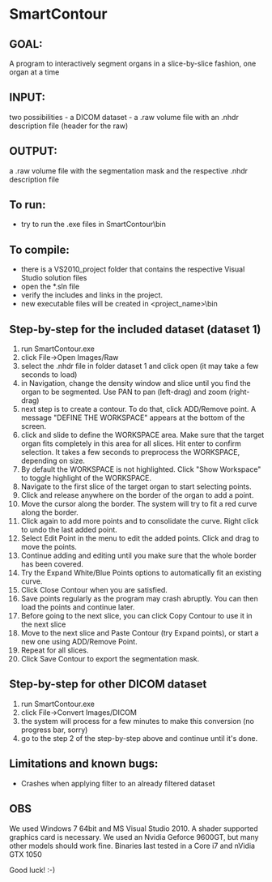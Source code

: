 # SmartContour

## GOAL: 
A program to interactively segment organs in a slice-by-slice fashion, one organ at a time

## INPUT: 
two possibilities
       - a DICOM dataset
       - a .raw volume file with an .nhdr description file (header for the raw)

## OUTPUT: 
a .raw volume file with the segmentation mask and the respective .nhdr description file

## To run:
- try to run the .exe files in SmartContour\bin

## To compile:
- there is a VS2010_project folder that contains the respective Visual Studio solution files
- open the *.sln file
- verify the includes and links in the project.
- new executable files will be created in <project_name>\bin


## Step-by-step for the included dataset (dataset 1)
1. run SmartContour.exe
2. click File->Open Images/Raw
3. select the .nhdr file in folder dataset 1 and click open (it may take a few seconds to load)
4. in Navigation, change the density window and slice until you find the organ to be segmented. Use PAN to pan (left-drag) and zoom (right-drag)
5. next step is to create a contour. To do that, click ADD/Remove point. A message "DEFINE THE WORKSPACE" appears at the bottom of the screen.
6. click and slide to define the WORKSPACE area. Make sure that the target organ fits completely in this area for all slices. Hit enter to confirm selection. It takes a few seconds to preprocess the WORKSPACE, depending on size.
7. By default the WORKSPACE is not highlighted. Click "Show Workspace" to toggle highlight of the WORKSPACE.
8. Navigate to the first slice of the target organ to start selecting points.
9. Click and release anywhere on the border of the organ to add a point. 
10. Move the cursor along the border. The system will try to fit a red curve along the border.
11. Click again to add more points and to consolidate the curve. Right click to undo the last added point.
12. Select Edit Point in the menu to edit the added points. Click and drag to move the points.
13. Continue adding and editing until you make sure that the whole border has been covered.
14. Try the Expand White/Blue Points options to automatically fit an existing curve.
15. Click Close Contour when you are satisfied.
16. Save points regularly as the program may crash abruptly. You can then load the points and continue later.
17. Before going to the next slice, you can click Copy Contour to use it in the next slice
18. Move to the next slice and Paste Contour (try Expand points), or start a new one using ADD/Remove Point.  
19. Repeat for all slices.
20. Click Save Contour to export the segmentation mask.


## Step-by-step for other DICOM dataset
1. run SmartContour.exe
2. click File->Convert Images/DICOM
3. the system will process for a few minutes to make this conversion (no progress bar, sorry)
4. go to the step 2 of the step-by-step above and continue until it's done.

## Limitations and known bugs:
- Crashes when applying filter to an already filtered dataset 

## OBS
We used Windows 7 64bit and MS Visual Studio 2010. 
A shader supported graphics card is necessary. We used an Nvidia Geforce 9600GT, but many other models should work fine. Binaries last tested in a Core i7 and nVidia GTX 1050

Good luck! :-)
